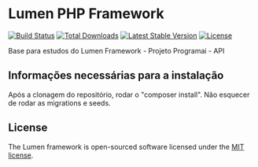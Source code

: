 # Lumen PHP Framework

[![Build Status](https://travis-ci.org/laravel/lumen-framework.svg)](https://travis-ci.org/laravel/lumen-framework)
[![Total Downloads](https://img.shields.io/packagist/dt/laravel/framework)](https://packagist.org/packages/laravel/lumen-framework)
[![Latest Stable Version](https://img.shields.io/packagist/v/laravel/framework)](https://packagist.org/packages/laravel/lumen-framework)
[![License](https://img.shields.io/packagist/l/laravel/framework)](https://packagist.org/packages/laravel/lumen-framework)

Base para estudos do Lumen Framework - Projeto Programai - API

## Informações necessárias para a instalação

Após a clonagem do repositório, rodar o "composer install".
Não esquecer de rodar as migrations e seeds.


## License

The Lumen framework is open-sourced software licensed under the [MIT license](https://opensource.org/licenses/MIT).
